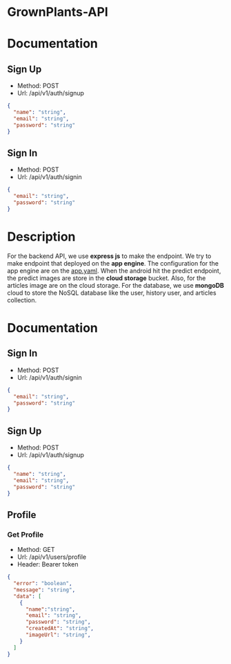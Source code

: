 # GrownPlants-API

# Documentation

## Sign Up

- Method: POST
- Url: /api/v1/auth/signup

```json
{
  "name": "string",
  "email": "string",
  "password": "string"
}
```

## Sign In

- Method: POST
- Url: /api/v1/auth/signin

```json
{
  "email": "string",
  "password": "string"
}
```

# Description
<p>For the backend API, we use <b>express js</b> to make the endpoint. We try to make endpoint that deployed on the <b>app engine</b>. The configuration for the app engine are on the <a href="https://github.com/naufal360/inacure-api/blob/main/app.yaml">app.yaml</a>. When the android hit the predict endpoint, the predict images are store in the <b>cloud storage</b> bucket. Also, for the articles image are on the cloud storage. For the database, we use <b>mongoDB</b> cloud to store the NoSQL database like the user, history user, and articles collection.</p>

# Documentation

## Sign In

- Method: POST
- Url: /api/v1/auth/signin

```json
{
  "email": "string",
  "password": "string"
}
```

## Sign Up

- Method: POST
- Url: /api/v1/auth/signup

```json
{
  "name": "string",
  "email": "string",
  "password": "string"
}
```

## Profile

### Get Profile

- Method: GET
- Url: /api/v1/users/profile
- Header: Bearer token

```json
{
  "error": "boolean",
  "message": "string",
  "data": [
    {
      "name":"string",
      "email": "string",
      "password": "string",
      "createdAt": "string",
      "imageUrl": "string",
    }
  ]
}
```
